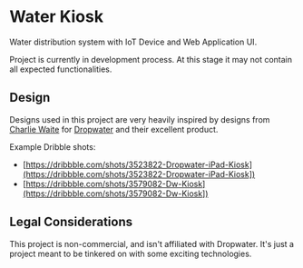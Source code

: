 # Water Kiosk
Water distribution system with IoT Device and Web Application UI.

Project is currently in development process. At this stage it may not contain all expected functionalities.

## Design
Designs used in this project are very heavily inspired by designs from [Charlie Waite](http://charliewaite.me) for [Dropwater](https://www.dropwater.co) and their excellent product.

Example Dribble shots:
* [https://dribbble.com/shots/3523822-Dropwater-iPad-Kiosk](https://dribbble.com/shots/3523822-Dropwater-iPad-Kiosk])
* [https://dribbble.com/shots/3579082-Dw-Kiosk](https://dribbble.com/shots/3579082-Dw-Kiosk])

## Legal Considerations
This project is non-commercial, and isn't affiliated with Dropwater. It's just a project meant to be tinkered on with some exciting technologies.
